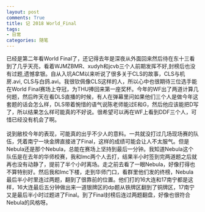 ```yaml
---
layout: post
comments: True
title: 记 2018 World_Final
tags:
- 日常
categories: 随笔
---
```

已经是第二年看World Final了，还记得去年是深夜从外面回来然后待在东十三看到了几乎天亮，看着WJMZBMR、xudyh和jcvb三个人前期发挥不好,封榜后也没有过题,遗憾拿银。自从入坑ACM以来听说了很多关于CLS的故事，CLS与机房.avi, CLS与白鸽.avi。我很钦佩像CLS这样的人，所以心中也很期待三位选手能在World Final赛场上夺冠，为THU捧回来第一座奖杯。今年的WF出了两道计算几何题，然后昨天在看DLS直播的时候，有人在弹幕里问如果他们三个人是做今年这套题的话会怎么样，DLS带着惋惜的语气说陈老师能过E和G，然后他应该能把D写了，所以结果怎么样可能真的不好说。很希望可以再在WF上看到DDF三个人，可惜已经没有机会了啊。  
<br>
说到敝校今年的表现，可能真的出乎不少人的意料。一共就没打过几场现场赛的队伍，凭着南宁一块金牌直接进了Final，这样的成绩可能会让人不太服气。但是Nebula还是那个Nebula，总能在赛场上坚持到最后一分钟。我知道Nebula这个队伍是在去年的华师校赛，我和lmc两个人去打，结果半小时签到完两道题之后就再也没有动静了，提前了半个小时离场。走之前去看了一眼Nebula，好像打得也不算特别好。然后我和lmc下楼，走到华师门口，看群里他们发的终榜，Nebula最后半小时里连过两题，翻到了很靠前的位置。他们打的16大连和17南宁都是这样，16大连最后五分钟做出来一道银牌区的dp题从铁牌区翻到了铜牌区，17南宁又是最后半小时过题进了Final。到了Final封榜后连过两题翻盘，好像也很符合Nebula的风格呀。  